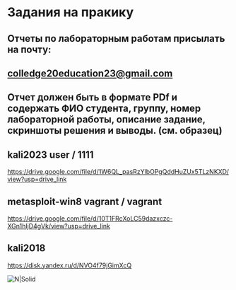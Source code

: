 # Задания на пракику
## Отчеты по лабораторным работам присылать на почту:
## colledge20education23@gmail.com
## Отчет должен быть в формате PDf и содержать ФИО студента, группу, номер лабораторной работы, описание задание, скриншоты решения и выводы. (см. образец)

## kali2023 user / 1111
https://drive.google.com/file/d/1W6QL_pasRzYlbOPgQddHuZUx5TLzNKXD/view?usp=drive_link

## metasploit-win8 vagrant / vagrant 
https://drive.google.com/file/d/10T1FRcXoLC59dazxczc-XGn1hIjD4gVk/view?usp=drive_link

## kali2018
https://disk.yandex.ru/d/NVO4f79jGimXcQ

![N|Solid](https://mixnews.lv/wp-content/uploads/2023/04/1/2023-04-01-mixnews-img-4904.jpg)


